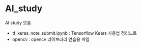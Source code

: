 # AI_study
AI study 모음
- tf_keras_note_submit.ipynb : Tensorflow Kears 사용법 정리노트
- opencv : opencv 라이브러리 연습용 파일

 
